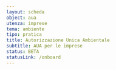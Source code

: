 ```yaml
---
layout: scheda
object: aua
utenza: imprese
tema: ambiente
tipo: pratica
title: Autorizzazione Unica Ambientale
subtitle: AUA per le imprese
status: BETA
statusLink: /onboard
---
```

